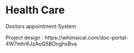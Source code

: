 <h1>Health Care</h1>
<p> Doctors appointment System</p>
Project design : https://whimsical.com/doc-portal-4W7mhr6JzAuQ5BDnghsBva
